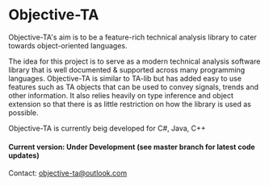 # Objective-TA                                                                       
Objective-TA's aim is to be a feature-rich technical analysis library to cater towards object-oriented languages.

The idea for this project is to serve as a modern technical analysis software library that is well documented & supported across many programming languages. Objective-TA is similar to TA-lib but has added easy to use features such as TA objects that can be used to convey signals, trends and other information. It also relies heavily on type inference and object extension so that there is as little restriction on how the library is used as possible.

Objective-TA is currently beig developed for C#, Java, C++

#### Current version: Under Development (see master branch for latest code updates)

Contact: objective-ta@outlook.com
